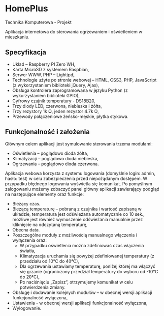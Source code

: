 # HomePlus
Technika Komputerowa - Projekt

Aplikacja internetowa do sterowania ogrzewaniem i oświetleniem w mieszkaniu. 

## Specyfikacja
* Układ – Raspberry PI Zero WH,
* Karta MicroSD z systemem Raspbian,
* Serwer WWW, PHP – Lighttpd,
* Technologie użyte po stronie webowej – HTML, CSS3, PHP, JavaScript 
(z wykorzystaniem biblioteki jQuery, Ajax),
* Obsługa kontrolera zaprogramowana w języku Python 
(z wykorzystaniem biblioteki GPIO),
* Cyfrowy czujnik temperatury - DS18B20,
* Trzy diody LED, czerwona, niebieska i żółta,
* Trzy rezystory 1k Ω, jeden rezystor 4.7k Ω,
* Przewody połączeniowe żeńsko-męskie, płytka stykowa.

## Funkcjonalność i założenia
Głównym celem aplikacji jest symulowanie sterowania trzema modułami:
* Oświetlenia – poglądowo dioda żółta,
* Klimatyzacji – poglądowo dioda niebieska, 
* Ogrzewania – poglądowo dioda czerwona.

Aplikacja webowa korzysta z systemu logowania (domyślnie login: admin, hasło: test) w celu zabezpieczenia przed niepożądanym dostępem. W przypadku błędnego logowania wyświetla się komunikat. Po pomyślnym zalogowaniu możemy zobaczyć panel główny aplikacji zawierający podgląd na następujące elementy oraz funkcje:
* Bieżący czas.
* Bieżącą temperaturę – pobraną z czujnika i wartość zapisaną w układzie, temperatura jest odświeżana automatycznie co 10 sek., możliwe jest również wymuszenie odświeżania manualnie przez kliknięcie na odczytaną temperaturę,
* Obecna data.
* Poszczególne moduły z możliwością manualnego włączenia i wyłączenia oraz: 
    * W przypadku oświetlenia można zdefiniować czas włączenia światła, 
    * Klimatyzacja uruchamia się powyżej zdefiniowanej temperatury (z przedziału od 10°C do 40°C),
    * Dla ogrzewania ustawiamy temperaturę, poniżej której ma włączyć się grzanie (ograniczony przedział temperatury do wyboru od -10°C do 20°C),
    * Po naciśnięciu „Zapisz”, otrzymujemy komunikat w celu potwierdzenia zmiany.
* Obsługę i dodawanie kolejnych modułów – w obecnej wersji aplikacji funkcjonalność wyłączona,
* Ustawienia - w obecnej wersji aplikacji funkcjonalność wyłączona,
* Wylogowanie.

